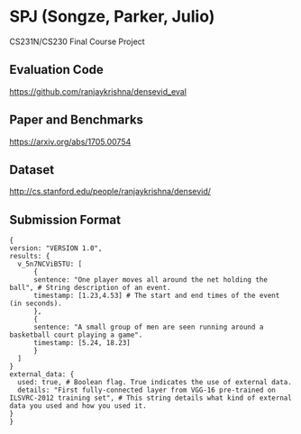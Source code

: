 # SPJ (Songze, Parker, Julio)
CS231N/CS230 Final Course Project

## Evaluation Code
https://github.com/ranjaykrishna/densevid_eval

## Paper and Benchmarks
https://arxiv.org/abs/1705.00754

## Dataset
http://cs.stanford.edu/people/ranjaykrishna/densevid/

## Submission Format
```
{
version: "VERSION 1.0",
results: {
  v_5n7NCViB5TU: [
      {
      sentence: "One player moves all around the net holding the ball", # String description of an event. 
      timestamp: [1.23,4.53] # The start and end times of the event (in seconds).
      },
      {
      sentence: "A small group of men are seen running around a basketball court playing a game".
      timestamp: [5.24, 18.23]
      }
  ]
}
external_data: {
  used: true, # Boolean flag. True indicates the use of external data.
  details: "First fully-connected layer from VGG-16 pre-trained on ILSVRC-2012 training set", # This string details what kind of external data you used and how you used it.
}
}
```

